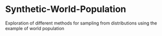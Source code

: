 # Synthetic-World-Population
Exploration of different methods for sampling from distributions using the example of world population
